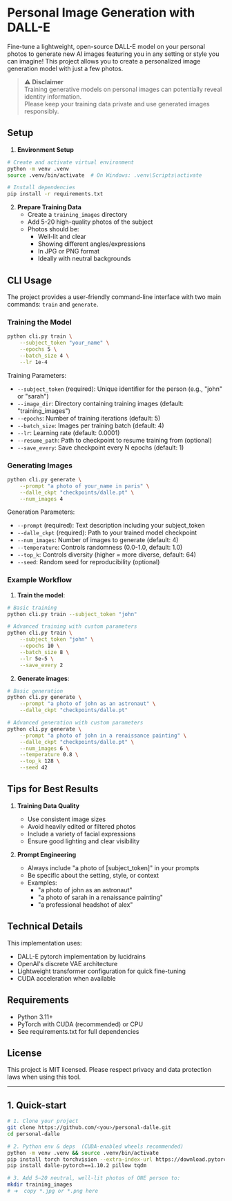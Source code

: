 # Personal Image Generation with DALL-E

Fine-tune a lightweight, open-source DALL-E model on your personal photos to generate new AI images featuring you in any setting or style you can imagine! This project allows you to create a personalized image generation model with just a few photos.

> **⚠️ Disclaimer**  
> Training generative models on personal images can potentially reveal identity information.  
> Please keep your training data private and use generated images responsibly.

## Setup

1. **Environment Setup**
```bash
# Create and activate virtual environment
python -m venv .venv
source .venv/bin/activate  # On Windows: .venv\Scripts\activate

# Install dependencies
pip install -r requirements.txt
```

2. **Prepare Training Data**
   - Create a `training_images` directory
   - Add 5-20 high-quality photos of the subject
   - Photos should be:
     - Well-lit and clear
     - Showing different angles/expressions
     - In JPG or PNG format
     - Ideally with neutral backgrounds

## CLI Usage

The project provides a user-friendly command-line interface with two main commands: `train` and `generate`.

### Training the Model

```bash
python cli.py train \
    --subject_token "your_name" \
    --epochs 5 \
    --batch_size 4 \
    --lr 1e-4
```

Training Parameters:
- `--subject_token` (required): Unique identifier for the person (e.g., "john" or "sarah")
- `--image_dir`: Directory containing training images (default: "training_images")
- `--epochs`: Number of training iterations (default: 5)
- `--batch_size`: Images per training batch (default: 4)
- `--lr`: Learning rate (default: 0.0001)
- `--resume_path`: Path to checkpoint to resume training from (optional)
- `--save_every`: Save checkpoint every N epochs (default: 1)

### Generating Images

```bash
python cli.py generate \
    --prompt "a photo of your_name in paris" \
    --dalle_ckpt "checkpoints/dalle.pt" \
    --num_images 4
```

Generation Parameters:
- `--prompt` (required): Text description including your subject_token
- `--dalle_ckpt` (required): Path to your trained model checkpoint
- `--num_images`: Number of images to generate (default: 4)
- `--temperature`: Controls randomness (0.0-1.0, default: 1.0)
- `--top_k`: Controls diversity (higher = more diverse, default: 64)
- `--seed`: Random seed for reproducibility (optional)

### Example Workflow

1. **Train the model**:
```bash
# Basic training
python cli.py train --subject_token "john"

# Advanced training with custom parameters
python cli.py train \
    --subject_token "john" \
    --epochs 10 \
    --batch_size 8 \
    --lr 5e-5 \
    --save_every 2
```

2. **Generate images**:
```bash
# Basic generation
python cli.py generate \
    --prompt "a photo of john as an astronaut" \
    --dalle_ckpt "checkpoints/dalle.pt"

# Advanced generation with custom parameters
python cli.py generate \
    --prompt "a photo of john in a renaissance painting" \
    --dalle_ckpt "checkpoints/dalle.pt" \
    --num_images 6 \
    --temperature 0.8 \
    --top_k 128 \
    --seed 42
```

## Tips for Best Results

1. **Training Data Quality**
   - Use consistent image sizes
   - Avoid heavily edited or filtered photos
   - Include a variety of facial expressions
   - Ensure good lighting and clear visibility

2. **Prompt Engineering**
   - Always include "a photo of [subject_token]" in your prompts
   - Be specific about the setting, style, or context
   - Examples:
     - "a photo of john as an astronaut"
     - "a photo of sarah in a renaissance painting"
     - "a professional headshot of alex"

## Technical Details

This implementation uses:
- DALL-E pytorch implementation by lucidrains
- OpenAI's discrete VAE architecture
- Lightweight transformer configuration for quick fine-tuning
- CUDA acceleration when available

## Requirements

- Python 3.11+
- PyTorch with CUDA (recommended) or CPU
- See requirements.txt for full dependencies

## License

This project is MIT licensed. Please respect privacy and data protection laws when using this tool.

---

## 1. Quick-start

```bash
# 1. Clone your project
git clone https://github.com/<you>/personal-dalle.git
cd personal-dalle

# 2. Python env & deps  (CUDA-enabled wheels recommended)
python -m venv .venv && source .venv/bin/activate
pip install torch torchvision --extra-index-url https://download.pytorch.org/whl/cu118
pip install dalle-pytorch==1.10.2 pillow tqdm

# 3. Add 5–20 neutral, well-lit photos of ONE person to:
mkdir training_images
# ➜  copy *.jpg or *.png here
